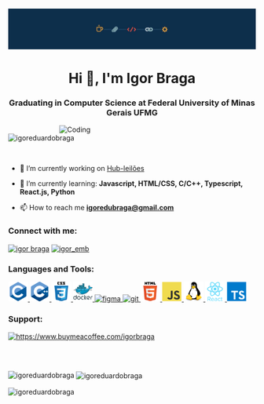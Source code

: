 ![MasterHead](https://github.com/Igoreduardobraga/Igoreduardobraga/blob/main/BackgroundImage.jpg)

<h1 align="center">Hi 👋, I'm Igor Braga</h1>
<h3 align="center">Graduating in Computer Science at Federal University of Minas Gerais UFMG</h3>

<img align="right" alt="Coding" width="400" src="https://cdn.dribbble.com/users/1292677/screenshots/6139167/media/5387dc7e035b3efe9d94516044de66a4.gif">

<p align="left"> <img src="https://komarev.com/ghpvc/?username=igoreduardobraga&label=Profile%20views&color=0e75b6&style=flat" alt="igoreduardobraga" /> </p>

<p align="left"> <a href="https://twitter.com/" target="blank"><img src="https://img.shields.io/twitter/follow/?logo=twitter&style=for-the-badge" alt="" /></a> </p>

- 🔭 I’m currently working on [Hub-leilões](https://github.com/UFMGInformaticaJr/hub-leilao)

- 🌱 I’m currently learning: **Javascript, HTML/CSS, C/C++, Typescript, React.js, Python**

- 📫 How to reach me **igoredubraga@gmail.com**

<h3 align="left">Connect with me:</h3>
<p align="left">
<a href="https://www.linkedin.com/in/igor-braga-7468a4241/" target="blank"><img align="center" src="https://raw.githubusercontent.com/rahuldkjain/github-profile-readme-generator/master/src/images/icons/Social/linked-in-alt.svg" alt="igor braga" height="30" width="40" /></a>
<a href="https://instagram.com/igor_emb" target="blank"><img align="center" src="https://raw.githubusercontent.com/rahuldkjain/github-profile-readme-generator/master/src/images/icons/Social/instagram.svg" alt="igor_emb" height="30" width="40" /></a>
</p>

<h3 align="left">Languages and Tools:</h3>
<p align="left"> <a href="https://www.cprogramming.com/" target="_blank" rel="noreferrer"> <img src="https://raw.githubusercontent.com/devicons/devicon/master/icons/c/c-original.svg" alt="c" width="40" height="40"/> </a> <a href="https://www.w3schools.com/cpp/" target="_blank" rel="noreferrer"> <img src="https://raw.githubusercontent.com/devicons/devicon/master/icons/cplusplus/cplusplus-original.svg" alt="cplusplus" width="40" height="40"/> </a> <a href="https://www.w3schools.com/css/" target="_blank" rel="noreferrer"> <img src="https://raw.githubusercontent.com/devicons/devicon/master/icons/css3/css3-original-wordmark.svg" alt="css3" width="40" height="40"/> </a> <a href="https://www.docker.com/" target="_blank" rel="noreferrer"> <img src="https://raw.githubusercontent.com/devicons/devicon/master/icons/docker/docker-original-wordmark.svg" alt="docker" width="40" height="40"/> </a> <a href="https://www.figma.com/" target="_blank" rel="noreferrer"> <img src="https://www.vectorlogo.zone/logos/figma/figma-icon.svg" alt="figma" width="40" height="40"/> </a> <a href="https://git-scm.com/" target="_blank" rel="noreferrer"> <img src="https://www.vectorlogo.zone/logos/git-scm/git-scm-icon.svg" alt="git" width="40" height="40"/> </a> <a href="https://www.w3.org/html/" target="_blank" rel="noreferrer"> <img src="https://raw.githubusercontent.com/devicons/devicon/master/icons/html5/html5-original-wordmark.svg" alt="html5" width="40" height="40"/> </a> <a href="https://developer.mozilla.org/en-US/docs/Web/JavaScript" target="_blank" rel="noreferrer"> <img src="https://raw.githubusercontent.com/devicons/devicon/master/icons/javascript/javascript-original.svg" alt="javascript" width="40" height="40"/> </a> <a href="https://www.linux.org/" target="_blank" rel="noreferrer"> <img src="https://raw.githubusercontent.com/devicons/devicon/master/icons/linux/linux-original.svg" alt="linux" width="40" height="40"/> </a> <a href="https://reactjs.org/" target="_blank" rel="noreferrer"> <img src="https://raw.githubusercontent.com/devicons/devicon/master/icons/react/react-original-wordmark.svg" alt="react" width="40" height="40"/> </a> <a href="https://www.typescriptlang.org/" target="_blank" rel="noreferrer"> <img src="https://raw.githubusercontent.com/devicons/devicon/master/icons/typescript/typescript-original.svg" alt="typescript" width="40" height="40"/> </a> </p>

<h3 align="left">Support:</h3>
<p><a href="https://www.buymeacoffee.com/igorbraga"> <img src="https://cdn.buymeacoffee.com/buttons/v2/default-yellow.png" height="50" width="210" alt="https://www.buymeacoffee.com/igorbraga" /></a></p><br><br>

<p><img align="left" src="https://github-readme-stats.vercel.app/api/top-langs?username=igoreduardobraga&show_icons=true&locale=en&layout=compact" alt="igoreduardobraga" /></p>

<p>&nbsp;<img align="center" src="https://github-readme-stats.vercel.app/api?username=igoreduardobraga&show_icons=true&locale=en" alt="igoreduardobraga" /></p>

<p><img align="center" src="https://github-readme-streak-stats.herokuapp.com/?user=igoreduardobraga&" alt="igoreduardobraga" /></p>
